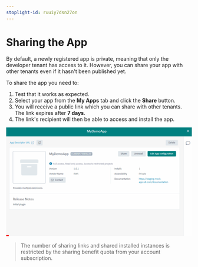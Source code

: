 ```yaml
---
stoplight-id: ruuiy7dsn27on
---
```


# Sharing the App
By default, a newly registered app is private, meaning that only the developer tenant has access to it. However, you can share your app with other tenants even if it hasn't been published yet.

To share the app you need to:
1. Test that it works as expected.
2. Select your app from the **My Apps** tab and click the **Share** button.
3. You will receive a public link which you can share with other tenants. The link expires after **7 days**.
4. The link's recipient will then be able to access and install the app.

<!--
focus: false
-->
![Share](https://github.com/RWS/language-cloud-public-api-doc-resources/blob/main/extensibility/app-management/Share.gif?raw=true)

> The number of sharing links and shared installed instances is restricted by the sharing benefit quota from your account subscription.